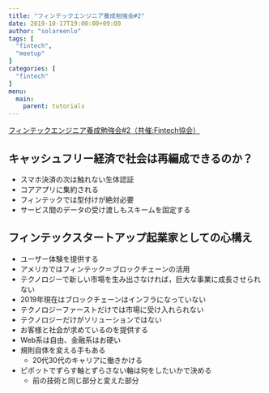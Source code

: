 ```yaml
---
title: "フィンテックエンジニア養成勉強会#2"
date: 2019-10-17T19:00:00+09:00
author: "solareenlo"
tags: [
  "fintech",
  "meetup"
]
categories: [
  "fintech"
]
menu:
  main:
    parent: tutorials
---
```


[フィンテックエンジニア養成勉強会#2（共催:Fintech協会）](https://fintech-engineer.connpass.com/event/146670/)

## キャッシュフリー経済で社会は再編成できるのか？
- スマホ決済の次は触れない生体認証
- コアアプリに集約される
- フィンテックでは型付けが絶対必要
- サービス間のデータの受け渡しもスキームを固定する

## フィンテックスタートアップ起業家としての心構え
- ユーザー体験を提供する
- アメリカではフィンテック＝ブロックチェーンの活用
- テクノロジーで新しい市場を生み出さなければ，巨大な事業に成長させられない
- 2019年現在はブロックチェーンはインフラになっていない
- テクノロジーファーストだけでは市場に受け入れられない
- テクノロジーだけがソリューションではない
- お客様と社会が求めているのを提供する
- Web系は自由、金融系はお硬い
- 規則自体を変える手もある
    - 20代30代のキャリアに働きかける
- ピボットでずらす軸とずらさない軸は何をしたいかで決める
    - 前の技術と同じ部分と変えた部分
